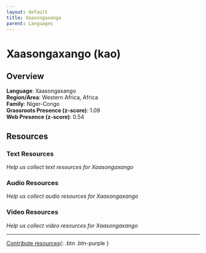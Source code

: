 ```yaml
---
layout: default
title: Xaasongaxango
parent: Languages
---
```


# Xaasongaxango (kao)

## Overview

**Language**: Xaasongaxango  
**Region/Area**: Western Africa, Africa  
**Family**: Niger-Congo  
**Grassroots Presence (z-score)**: 1.09  
**Web Presence (z-score)**: 0.54  

## Resources

### Text Resources
*Help us collect text resources for Xaasongaxango*

### Audio Resources
*Help us collect audio resources for Xaasongaxango*

### Video Resources
*Help us collect video resources for Xaasongaxango*

---

[Contribute resources](https://forms.office.com/e/1SfLJx3u1r){: .btn .btn-purple }
